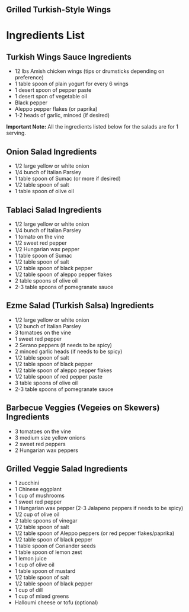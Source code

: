 ## Grilled Turkish-Style Wings

# Ingredients List

## Turkish Wings Sauce Ingredients

* 12 lbs Amish chicken wings (tips or drumsticks depending on preference)
* 1 table spoon of plain yogurt for every 6 wings
* 1 desert spoon of pepper paste
* 1 desert spon of vegetable oil
* Black pepper
* Aleppo pepper flakes (or paprika)
* 1-2 heads of garlic, minced (if desired)

**Important Note:** All the ingredients listed below for the salads are for 1 serving. 

## Onion Salad Ingredients

* 1/2 large yellow or white onion
* 1/4 bunch of Italian Parsley
* 1 table spoon of Sumac (or more if desired)
* 1/2 table spoon of salt
* 1 table spoon of olive oil

## Tablaci Salad Ingredients

* 1/2 large yellow or white onion
* 1/4 bunch of Italian Parsley
* 1 tomato on the vine
* 1/2 sweet red pepper
* 1/2 Hungarian wax pepper
* 1 table spoon of Sumac
* 1/2 table spoon of salt
* 1/2 table spoon of black pepper
* 1/2 table spoon of aleppo pepper flakes
* 2 table spoons of olive oil
* 2-3 table spoons of pomegranate sauce
  
## Ezme Salad (Turkish Salsa) Ingredients

* 1/2 large yellow or white onion
* 1/2 bunch of Italian Parsley
* 3 tomatoes on the vine
* 1 sweet red pepper
* 2 Serano peppers (if needs to be spicy)
* 2 minced garlic heads (if needs to be spicy)
* 1/2 table spoon of salt
* 1/2 table spoon of black pepper
* 1/2 table spoon of aleppo pepper flakes
* 1/2 table spoon of red pepper paste
* 3 table spoons of olive oil
* 2-3 table spoons of pomegranate sauce

## Barbecue Veggies (Vegeies on Skewers) Ingredients

* 3 tomatoes on the vine
* 3 medium size yellow onions
* 2 sweet red peppers
* 2 Hungarian wax peppers

## Grilled Veggie Salad Ingredients

* 1 zucchini
* 1 Chinese eggplant
* 1 cup of mushrooms
* 1 sweet red pepper
* 1 Hungarian wax pepper (2-3 Jalapeno peppers if needs to be spicy)
* 1/2 cup of olive oil
* 2 table spoons of vinegar
* 1/2 table spoon of salt
* 1/2 table spoon of Aleppo peppers (or red pepper flakes/paprika)
* 1/2 table spoon of black pepper
* 1 table spoon of Coriander seeds
* 1 table spoon of lemon zest
* 1 lemon juice
* 1 cup of olive oil
* 1 table spoon of mustard
* 1/2 table spoon of salt
* 1/2 table spoon of black pepper
* 1 cup of dill
* 1 cup of mixed greens
* Halloumi cheese or tofu (optional)